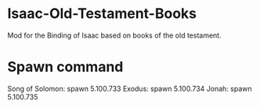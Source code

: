 # Isaac-Old-Testament-Books
Mod for the Binding of Isaac based on books of the old testament.

# Spawn command
Song of Solomon: spawn 5.100.733
Exodus: spawn 5.100.734
Jonah: spawn 5.100.735